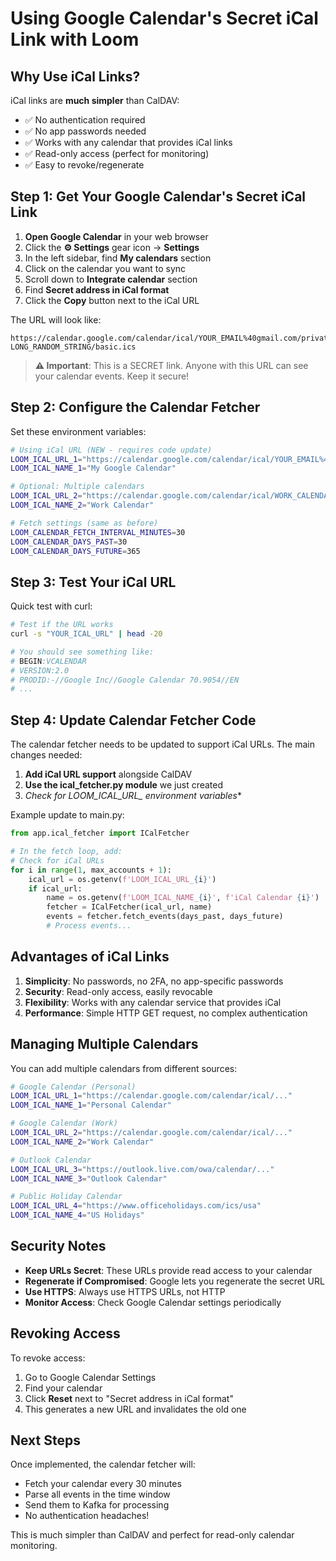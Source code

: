 # Using Google Calendar's Secret iCal Link with Loom

## Why Use iCal Links?

iCal links are **much simpler** than CalDAV:
- ✅ No authentication required
- ✅ No app passwords needed
- ✅ Works with any calendar that provides iCal links
- ✅ Read-only access (perfect for monitoring)
- ✅ Easy to revoke/regenerate

## Step 1: Get Your Google Calendar's Secret iCal Link

1. **Open Google Calendar** in your web browser
2. Click the **⚙️ Settings** gear icon → **Settings**
3. In the left sidebar, find **My calendars** section
4. Click on the calendar you want to sync
5. Scroll down to **Integrate calendar** section
6. Find **Secret address in iCal format**
7. Click the **Copy** button next to the iCal URL

The URL will look like:
```
https://calendar.google.com/calendar/ical/YOUR_EMAIL%40gmail.com/private-LONG_RANDOM_STRING/basic.ics
```

> **⚠️ Important**: This is a SECRET link. Anyone with this URL can see your calendar events. Keep it secure!

## Step 2: Configure the Calendar Fetcher

Set these environment variables:

```bash
# Using iCal URL (NEW - requires code update)
LOOM_ICAL_URL_1="https://calendar.google.com/calendar/ical/YOUR_EMAIL%40gmail.com/private-XXXXX/basic.ics"
LOOM_ICAL_NAME_1="My Google Calendar"

# Optional: Multiple calendars
LOOM_ICAL_URL_2="https://calendar.google.com/calendar/ical/WORK_CALENDAR_ID/private-YYYYY/basic.ics"
LOOM_ICAL_NAME_2="Work Calendar"

# Fetch settings (same as before)
LOOM_CALENDAR_FETCH_INTERVAL_MINUTES=30
LOOM_CALENDAR_DAYS_PAST=30
LOOM_CALENDAR_DAYS_FUTURE=365
```

## Step 3: Test Your iCal URL

Quick test with curl:
```bash
# Test if the URL works
curl -s "YOUR_ICAL_URL" | head -20

# You should see something like:
# BEGIN:VCALENDAR
# VERSION:2.0
# PRODID:-//Google Inc//Google Calendar 70.9054//EN
# ...
```

## Step 4: Update Calendar Fetcher Code

The calendar fetcher needs to be updated to support iCal URLs. The main changes needed:

1. **Add iCal URL support** alongside CalDAV
2. **Use the ical_fetcher.py module** we just created
3. **Check for LOOM_ICAL_URL_* environment variables**

Example update to main.py:
```python
from app.ical_fetcher import ICalFetcher

# In the fetch loop, add:
# Check for iCal URLs
for i in range(1, max_accounts + 1):
    ical_url = os.getenv(f'LOOM_ICAL_URL_{i}')
    if ical_url:
        name = os.getenv(f'LOOM_ICAL_NAME_{i}', f'iCal Calendar {i}')
        fetcher = ICalFetcher(ical_url, name)
        events = fetcher.fetch_events(days_past, days_future)
        # Process events...
```

## Advantages of iCal Links

1. **Simplicity**: No passwords, no 2FA, no app-specific passwords
2. **Security**: Read-only access, easily revocable
3. **Flexibility**: Works with any calendar service that provides iCal
4. **Performance**: Simple HTTP GET request, no complex authentication

## Managing Multiple Calendars

You can add multiple calendars from different sources:

```bash
# Google Calendar (Personal)
LOOM_ICAL_URL_1="https://calendar.google.com/calendar/ical/..."
LOOM_ICAL_NAME_1="Personal Calendar"

# Google Calendar (Work)
LOOM_ICAL_URL_2="https://calendar.google.com/calendar/ical/..."
LOOM_ICAL_NAME_2="Work Calendar"

# Outlook Calendar
LOOM_ICAL_URL_3="https://outlook.live.com/owa/calendar/..."
LOOM_ICAL_NAME_3="Outlook Calendar"

# Public Holiday Calendar
LOOM_ICAL_URL_4="https://www.officeholidays.com/ics/usa"
LOOM_ICAL_NAME_4="US Holidays"
```

## Security Notes

- **Keep URLs Secret**: These URLs provide read access to your calendar
- **Regenerate if Compromised**: Google lets you regenerate the secret URL
- **Use HTTPS**: Always use HTTPS URLs, not HTTP
- **Monitor Access**: Check Google Calendar settings periodically

## Revoking Access

To revoke access:
1. Go to Google Calendar Settings
2. Find your calendar
3. Click **Reset** next to "Secret address in iCal format"
4. This generates a new URL and invalidates the old one

## Next Steps

Once implemented, the calendar fetcher will:
- Fetch your calendar every 30 minutes
- Parse all events in the time window
- Send them to Kafka for processing
- No authentication headaches!

This is much simpler than CalDAV and perfect for read-only calendar monitoring.